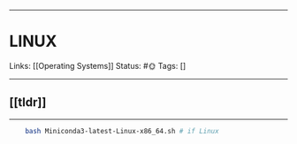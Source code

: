 ___
# LINUX
Links: [[Operating Systems]]
Status: #🌞
Tags: []
<!--- Created on: 2023.08.19, 18:49 --->
___

## [[tldr]]


___

```bash 
    bash Miniconda3-latest-Linux-x86_64.sh # if Linux
```
